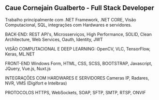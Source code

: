 ## Caue Cornejain Gualberto - Full Stack Developer
Trabalho principalmente com .NET Framework, .NET CORE, Visão Computacional, SQL, integrações com  Hardwares e servidores.

BACK-END:
REST API's, Microsserviços, High Performance, SOLID, Clean Architecture, Web Services, Oauth, Identity, JWT

VISÃO COMPUTACIONAL E DEEP LEARNING:
OpenCV, VLC, TensorFlow, Keras, ML.NET

FRONT-END
Windows Form, HTML, CSS, SCSS, BOOTSTRAP, Javascript, JQuery, Vue.js, Nuxt.js

INTEGRAÇÕES COM HARDWARES E SERVIDORES
Cameras IP, Radares, NVR, VMS (Digifort e Intelbras)

PROTOCOLOS
HTTPS, WebSockets, SOAP, SFTP, SMTP, RTSP, ONVIF
